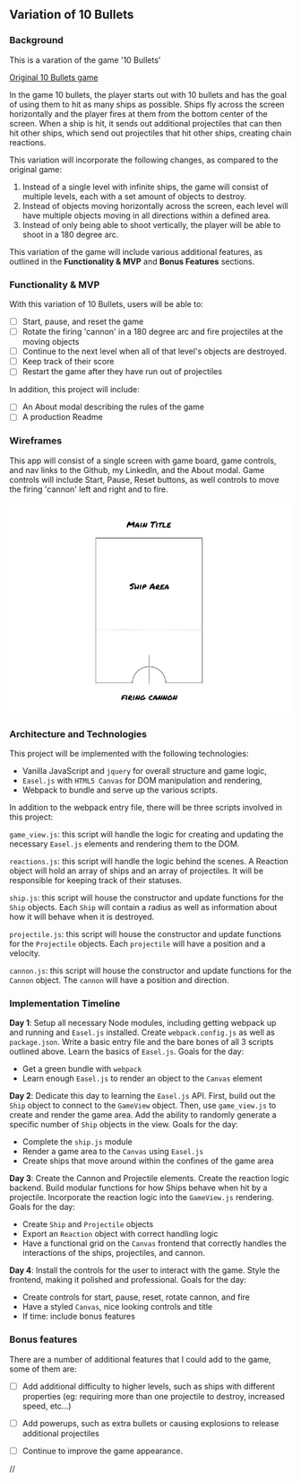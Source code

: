 ## Variation of 10 Bullets

### Background

This is a varation of the game '10 Bullets'

[Original 10 Bullets game][site]

[site]: http://www.kongregate.com/games/sushistory/10-bullets

In the game 10 bullets, the player starts out with 10 bullets and has the goal of using them to hit as many ships as possible. Ships fly across the screen horizontally and the player fires at them from the bottom center of the screen. When a ship is hit, it sends out additional projectiles that can then hit other ships, which send out projectiles that hit other ships, creating chain reactions.

This variation will incorporate the following changes, as compared to the original game:

1) Instead of a single level with infinite ships, the game will consist of multiple levels, each with a set amount of objects to destroy.
2) Instead of objects moving horizontally across the screen, each level will have multiple objects moving in all directions within a defined area.
3) Instead of only being able to shoot vertically, the player will be able to shoot in a 180 degree arc.

This variation of the game will include various additional features, as outlined in the **Functionality & MVP** and **Bonus Features** sections.

### Functionality & MVP  

With this variation of 10 Bullets, users will be able to:

- [ ] Start, pause, and reset the game
- [ ] Rotate the firing 'cannon' in a 180 degree arc and fire projectiles at the moving objects
- [ ] Continue to the next level when all of that level's objects are destroyed.
- [ ] Keep track of their score
- [ ] Restart the game after they have run out of projectiles

In addition, this project will include:

- [ ] An About modal describing the rules of the game
- [ ] A production Readme

### Wireframes

This app will consist of a single screen with game board, game controls, and nav links to the Github, my LinkedIn, and the About modal. Game controls will include Start, Pause, Reset buttons, as well controls to move the firing 'cannon' left and right and to fire.

![wireframes](images/game_wireframe.jpg)

### Architecture and Technologies

This project will be implemented with the following technologies:

- Vanilla JavaScript and `jquery` for overall structure and game logic,
- `Easel.js` with `HTML5 Canvas` for DOM manipulation and rendering,
- Webpack to bundle and serve up the various scripts.

In addition to the webpack entry file, there will be three scripts involved in this project:

`game_view.js`: this script will handle the logic for creating and updating the necessary `Easel.js` elements and rendering them to the DOM.

`reactions.js`: this script will handle the logic behind the scenes. A Reaction object will hold an array of ships and an array of projectiles. It will be responsible for keeping track of their statuses.

`ship.js`: this script will house the constructor and update functions for the `Ship` objects. Each `Ship` will contain a radius as well as information about how it will behave when it is destroyed.

`projectile.js`: this script will house the constructor and update functions for the `Projectile` objects. Each `projectile` will have a position and a velocity.

`cannon.js`: this script will house the constructor and update functions for the `Cannon` object. The `cannon` will have a position and direction.

### Implementation Timeline

**Day 1**: Setup all necessary Node modules, including getting webpack up and running and `Easel.js` installed.  Create `webpack.config.js` as well as `package.json`.  Write a basic entry file and the bare bones of all 3 scripts outlined above.  Learn the basics of `Easel.js`.  Goals for the day:

- Get a green bundle with `webpack`
- Learn enough `Easel.js` to render an object to the `Canvas` element

**Day 2**: Dedicate this day to learning the `Easel.js` API.  First, build out the `Ship` object to connect to the `GameView` object.  Then, use `game_view.js` to create and render the game area. Add the ability to randomly generate a specific number of `Ship` objects in the view. Goals for the day:

- Complete the `ship.js` module
- Render a game area to the `Canvas` using `Easel.js`
- Create ships that move around within the confines of the game area

**Day 3**: Create the Cannon and Projectile elements. Create the reaction logic backend.  Build modular functions for how Ships behave when hit by a projectile.  Incorporate the reaction logic into the `GameView.js` rendering. Goals for the day:

- Create `Ship` and `Projectile` objects
- Export an `Reaction` object with correct handling logic
- Have a functional grid on the `Canvas` frontend that correctly handles the interactions of the ships, projectiles, and cannon.


**Day 4**: Install the controls for the user to interact with the game.  Style the frontend, making it polished and professional.  Goals for the day:

- Create controls for start, pause, reset, rotate cannon, and fire
- Have a styled `Canvas`, nice looking controls and title
- If time: include bonus features


### Bonus features

There are a number of additional features that I could add to the game, some of them are:

- [ ] Add additional difficulty to higher levels, such as ships with different properties (eg: requiring more than one projectile to destroy, increased speed, etc...)
- [ ] Add powerups, such as extra bullets or causing explosions to release additional projectiles
- [ ] Continue to improve the game appearance.









//
